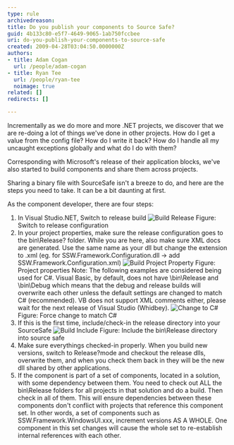 ```yaml
---
type: rule
archivedreason: 
title: Do you publish your components to Source Safe?
guid: 4b133c80-e5f7-4649-9065-1ab750fccbee
uri: do-you-publish-your-components-to-source-safe
created: 2009-04-28T03:04:50.0000000Z
authors:
- title: Adam Cogan
  url: /people/adam-cogan
- title: Ryan Tee
  url: /people/ryan-tee
  noimage: true
related: []
redirects: []

---
```


Incrementally as we do more and more .NET projects, we discover that we are re-doing a lot of things we've done in other projects. How do I get a value from the config file? How do I write it back? How do I handle all my uncaught exceptions globally and what do I do with them?

<!--endintro-->

Corresponding with Microsoft's release of their application blocks, we've also started to build components and share them across projects.

Sharing a binary file with SourceSafe isn't a breeze to do, and here are the steps you need to take. It can be a bit daunting at first.

As the component developer, there are four steps:

1. In Visual Studio.NET, Switch to release build
![Build Release](build_release.jpg) Figure: Switch to release configuration
2. In your project properties, make sure the release configuration goes to the bin\Release? folder. While you are here, also make sure XML docs are generated. Use the same name as your dll but change the extension to .xml (eg. for SSW.Framework.Configuration.dll -&gt; add SSW.Framework.Configuration.xml)
![Build Project Property](build_projectproperty_small.jpg) Figure: Project properties    Note: The following examples are considered being used for C#. Visual Basic, by default, does not have \bin\Release and \bin\Debug which means that the debug and release builds will overwrite each other unless the default settings are changed to match C# (recommended). VB does not support XML comments either, please wait for the next release of Visual Studio (Whidbey).
![Change to C#](changetocsharp.jpg) Figure: Force change to match C#
3. If this is the first time, include/check-in the release directory into your SourceSafe
![Build Include](build_include.jpg) Figure: Include the bin\Release directory into source safe
4. Make sure everythings checked-in properly. When you build new versions, switch to Release?mode and checkout the release dlls, overwrite them, and when you check them back in they will be the new dll shared by other applications.
5. If the component is part of a set of components, located in a solution, with some dependency between them. You need to check out ALL the bin\Release folders for all projects in that solution and do a build. Then check in all of them. This will ensure dependencies between these components don't conflict with projects that reference this component set.
    In other words, a set of components such as SSW.Framework.WindowsUI.xxx, increment versions AS A WHOLE. One component in this set changes will cause the whole set to re-establish internal references with each other.
